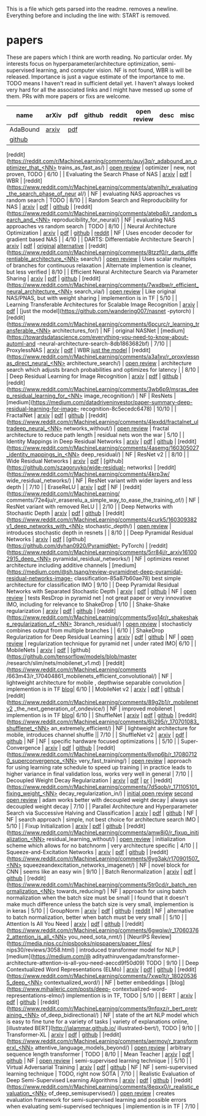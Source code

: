 This is a file which gets parsed into the readme. <NN> removes a newline.
Everything before and including the line with:
START is removed.
# papers
These are papers which I think are worth reading. No particular order. My interests focus on
hyperparameter/architecture optimization, semi-supervised learning, and computer vision.
NF is not found, WBR is will be released. Importance is just a vague estimate of the importance to me. 
TODO means I haven't read in sufficient detail yet. I haven't always looked very hard for all the 
associated links and I might have messed up some of them. PRs with more papers or fixs are welcome. 

| name | arXiv | pdf | github | reddit | open review | desc | misc | importance |
|---|---|---|---|---|---|---|---|---|
| AdaBound | [arxiv](https://arxiv.org/abs/1607.01097) | [pdf](https://arxiv.org/pdf/1607.01097.pdf) | <NN>
[github](https://github.com/Luolc/AdaBound) | <NN>
[reddit](https://reddit.com/r/MachineLearning/comments/auvj3q/r_adabound_an_optimizer_that_<NN>
trains_as_fast_as/) | [open review](https://openreview.net/forum?id=Bkg3g2R9FX) | optimizer | new, <NN>
not proven, TODO | 6/10 |
| Evaluating the Search Phase of NAS | [arxiv](https://arxiv.org/abs/1902.08142) | <NN>
[pdf](https://arxiv.org/pdf/1902.08142) | WBR |<NN>
[reddit](https://www.reddit.com/r/MachineLearning/comments/atwnlh/r_evaluating_the_search_phase_of_neur<NN>
al/) | NF | evaluating NAS approaches vs random search | TODO | 8/10 |
| Random Search and Reproducibility for NAS | [arxiv](https://arxiv.org/abs/1902.07638) | <NN>
[pdf](https://arxiv.org/pdf/1902.07638) | [github](https://github.com/liamcli/randomNAS_release) |<NN>
[reddit](https://www.reddit.com/r/MachineLearning/comments/atebq8/r_random_search_and_<NN>
reproducibility_for_neural/) | NF | evaluating NAS approaches vs random search | TODO | 8/10 |
| Neural Architecture Optimization | [arxiv](https://arxiv.org/abs/1808.07233) | <NN>
[pdf](https://arxiv.org/pdf/1808.07233.pdf) | [github](https://github.com/renqianluo/NAO) |<NN>
[reddit](https://www.reddit.com/r/MachineLearning/comments/9butdc/r_neural_architecture_optimization/) | <NN>
NF | Uses encoder decoder for gradient based NAS |  | 4/10 |
| DARTS: Differentiable Architecture Search | [arxiv](https://arxiv.org/abs/1806.09055) | <NN>
[pdf](https://arxiv.org/pdf/1806.09055) | [original](https://github.com/quark0/darts) <NN>
[alternative](https://github.com/khanrc/pt.darts) |<NN>
[reddit](https://www.reddit.com/r/MachineLearning/comments/8tzzf0/r_darts_differentiable_architecture_<NN>
search/) | [open review](https://openreview.net/forum?id=S1eYHoC5FX) | Uses scalar multiples of branches <NN>
for continuous relaxation | Alternate implemention is cleaner, but less verified | 8/10 |
| Efficient Neural Architecture Search via Parameter Sharing | [arxiv](https://arxiv.org/abs/1802.03268) <NN>
| [pdf](https://arxiv.org/pdf/1802.03268) | [github](https://github.com/melodyguan/enas) | <NN>
[reddit](https://www.reddit.com/r/MachineLearning/comments/7wxdbw/r_efficient_neural_architecture_<NN>
search_via/) | [open review](https://openreview.net/forum?id=ByQZjx-0-) | Like original NAS/PNAS, but <NN>
with weight sharing | implemention is in TF | 5/10 |
| Learning Transferable Architectures for Scalable Image Recognition | <NN>
[arxiv](https://arxiv.org/abs/1707.07012) <NN>
| [pdf](https://arxiv.org/pdf/1707.07012.pdf) | [just the model](https://github.com/wandering007/nasnet<NN>
-pytorch) | [reddit](https://www.reddit.com/r/MachineLearning/comments/6pcurc/r_learning_transferable_<NN>
architectures_for/) | NF | <NN>
 original NASNet | [medium](https://towardsdatascience.com/everything-you-need-to-know-about-automl-and<NN>
-neural-architecture-search-8db1863682bf) | 7/10 |
| ProxylessNAS | [arxiv](https://arxiv.org/abs/1812.00332) | [pdf](https://arxiv.org/pdf/1812.00332) | <NN>
WBR [just the model](https://github.com/MIT-HAN-LAB/ProxylessNAS) | <NN>
[reddit](https://www.reddit.com/r/MachineLearning/comments/a3a1xy/r_proxylessnas_direct_neural_<NN>
architecture_search/) | [open review](https://openreview.net/forum?id=HylVB3AqYm) | <NN>
architecture search which adjusts branch probabilities and optimizes for latency | | 8/10 |
| Deep Residual Learning for Image Recognition | [arxiv](https://arxiv.org/abs/1512.03385) <NN>
| [pdf](https://arxiv.org/pdf/1512.03385) | [github](https://github.com/KaimingHe/deep-residual-networks)<NN>
| [reddit](https://www.reddit.com/r/MachineLearning/comments/3wb6p9/msras_deep_residual_learning_for_<NN>
image_recognition/) | NF | ResNets | <NN>
[medium](https://medium.com/datadriveninvestor/paper-summary-deep-residual-learning-for-image-<NN>
recognition-8c5ecedc6478) | 10/10 |
| FractalNet | [arxiv](https://arxiv.org/abs/1605.07648) <NN>
| [pdf](https://arxiv.org/pdf/1605.07648) | [github](https://github.com/khanrc/pt.fractalnet)<NN>
| [reddit](https://www.reddit.com/r/MachineLearning/comments/4lexdd/fractalnet_ultradeep_neural_<NN>
networks_without/) | [open review](https://openreview.net/forum?id=S1VaB4cex) | <NN>
fractal architecture to reduce path length | residual nets won the war | 5/10 |
| Identity Mappings in Deep Residual Networks | [arxiv](https://arxiv.org/abs/1603.05027) <NN>
| [pdf](https://arxiv.org/pdf/1603.05027) | [github](https://github.com/KaimingHe/resnet-1k-layers)<NN>
| [reddit](https://www.reddit.com/r/MachineLearning/comments/4asemg/160305027_identity_mappings_in_<NN>
deep_residual/) | NF | ResNet v2 | | 8/10 |
| Wide Residual Networks | [arxiv](https://arxiv.org/abs/1605.07146) <NN>
| [pdf](https://arxiv.org/pdf/1605.07146) | [github](https://github.com/szagoruyko/wide-residual-<NN>
networks) | [reddit](https://www.reddit.com/r/MachineLearning/comments/4krp3w/<NN>
wide_residual_networks/) | NF | ResNet variant with wider layers and less depth | | 7/10 |
| EraseReLU | [arxiv](https://arxiv.org/abs/1709.07634) <NN>
| [pdf](https://arxiv.org/pdf/1709.07634) | NF | [reddit](https://www.reddit.com/r/MachineLearning/<NN>
comments/72e4ju/r_eraserelu_a_simple_way_to_ease_the_training_of/) | NF | ResNet variant with <NN>
removed ReLU | | 2/10 |
| Deep Networks with Stochastic Depth | [arxiv](https://arxiv.org/abs/1603.09382) <NN>
| [pdf](https://arxiv.org/pdf/1603.09382) | [github](https://github.com/yueatsprograms/Stochastic_Depth)<NN>
| [reddit](https://www.reddit.com/r/MachineLearning/comments/4curk5/160309382v1_deep_networks_with_<NN>
stochastic_depth/) | [open review](https://openreview.net/forum?id=BJm63h2F) | introduces stochastic <NN>
depth in resnets | | 8/10 |
| Deep Pyramidal Residual Networks | [arxiv](https://arxiv.org/abs/1610.02915) <NN>
| [pdf](https://arxiv.org/pdf/1610.02915v1.pdf) | [github](https://github.com/dyhan0920/PyramidNet-<NN>
PyTorch) | [reddit](https://www.reddit.com/r/MachineLearning/comments/5rr84i/r_arxiv161002915_deep_<NN>
pyramidal_residual_networks/) | NF | optimizes resnet architecture including additive channels | <NN>
[medium](https://medium.com/@sh.tsang/review-pyramidnet-deep-pyramidal-residual-networks-image-<NN>
classification-85a87b60ae78)  best simple architecture for classification IMO | 9/10 |
| Deep Pyramidal Residual Networks with Separated Stochastic Depth | <NN>
[arxiv](https://arxiv.org/abs/1612.01230) | [pdf](https://arxiv.org/pdf/1612.01230) | <NN>
[github](https://github.com/AkTgWrNsKnKPP/PyramidNet_with_Stochastic_Depth) | NF | <NN>
[open review](https://openreview.net/forum?id=SkPxL0Vte) | tests ResDrop in pyramid net | <NN>
not great paper or very innovative IMO, including for relevance to ShakeDrop | 1/10 |
| Shake-Shake regularization | [arxiv](https://arxiv.org/abs/1705.07485) <NN>
| [pdf](https://arxiv.org/pdf/1705.07485) | [github](https://github.com/xgastaldi/shake-shake) | <NN>
[reddit](https://www.reddit.com/r/MachineLearning/comments/5vo14r/r_shakeshake_regularization_of_<NN>
3branch_residual/) | [open review](https://openreview.net/forum?id=HkO-PCmYl) | stochasticly combines <NN>
output from multiple branches | | 6/10 |
| ShakeDrop Regularization for Deep Residual Learning | [arxiv](https://arxiv.org/abs/1802.02375) <NN>
| [pdf](https://arxiv.org/pdf/1802.02375) | [github](https://github.com/imenurok/ShakeDrop) | NF | <NN>
[open review](https://openreview.net/forum?id=S1NHaMW0b) | regularization technique for pyramid net | <NN>
under rated IMO| 6/10 |
|  MobileNets | [arxiv](https://arxiv.org/abs/1704.04861) <NN>
| [pdf](https://arxiv.org/pdf/1704.04861) | [github](https://github.com/tensorflow/models/blob/master<NN>
/research/slim/nets/mobilenet_v1.md) | [reddit](https://www.reddit.com/r/MachineLearning/comments<NN>
/663m43/r_170404861_mobilenets_efficient_convolutional/) | NF | lightweight architecture for mobile<NN>
, depthwise separable convolution | implemention is in TF <NN>
[blog](https://ai.googleblog.com/2017/06/mobilenets-open-source-models-for.html)| 6/10 |
|  MobileNet v2 | [arxiv](https://arxiv.org/abs/1801.04381) | [pdf](https://arxiv.org/pdf/1801.04381) | <NN>
[github](https://github.com/tensorflow/models/tree/master/research/slim/nets/mobilenet) | <NN>
[reddit](https://www.reddit.com/r/MachineLearning/comments/89g2b1/r_mobilenetv2<NN>
_the_next_generation_of_ondevice/) | NF | improved mobilenet | implemention is in TF <NN>
[blog](https://ai.googleblog.com/2018/04/mobilenetv2-next-generation-of-on.html)| 6/10 |
| ShuffleNet | [arxiv](https://arxiv.org/abs/1707.01083) <NN>
| [pdf](https://arxiv.org/pdf/1707.01083) | [github](https://github.com/jaxony/ShuffleNet) | <NN>
[reddit](https://www.reddit.com/r/MachineLearning/comments/6lj295/r_170701083_shufflenet_<NN>
an_extremely_efficient/) | NF | lightweight architecture for mobile, introduces channel shuffle || 7/10 |
| ShuffleNet v2 | [arxiv](https://arxiv.org/abs/1807.11164) <NN>
| [pdf](https://arxiv.org/pdf/1807.11164) | [github](https://github.com/ericsun99/Shufflenet-v2-Pytorch)<NN>
| NF | NF | specific hardware focused optimizations | | 5/10 |
| Super-Convergence | [arxiv](https://arxiv.org/abs/1708.07120) <NN>
| [pdf](https://arxiv.org/pdf/1708.07120) | [github](https://github.com/lnsmith54/super-convergence)<NN>
| [reddit](https://www.reddit.com/r/MachineLearning/comments/6vnp6b/r_170807120_superconvergence_<NN>
very_fast_training/) | [open review](https://openreview.net/forum?id=H1A5ztj3b) | <NN>
approach for using learning rate schedule to speed up training | in practice leads to higher variance <NN>
in final validation loss, works very well in general | 7/10 |
| Decoupled Weight Decay Regularization | [arxiv](https://arxiv.org/abs/1711.05101) <NN>
| [pdf](https://arxiv.org/pdf/1711.05101) | [pr](https://github.com/pytorch/pytorch/pull/3740)<NN>
| [reddit](https://www.reddit.com/r/MachineLearning/comments/7d5qob/r_171105101_fixing_weight_<NN>
decay_regularization_in/) | [initial open review](https://openreview.net/forum?id=rk6qdGgCZ) <NN>
[second open review](https://openreview.net/forum?id=Bkg6RiCqY7) | adam works better with decoupled <NN>
weight decay | always use decoupled weight decay | 7/10 |
| Parallel Architecture and Hyperparameter Search via Successive Halving and Classification | <NN>
[arxiv](https://arxiv.org/abs/1805.10255) | [pdf](https://arxiv.org/pdf/1805.10255) | <NN>
[github](https://github.com/titu1994/pyshac) | NF | NF | search approach | simple, not best choice for <NN>
architecture search IMO | 5/10 |
| Fixup Initialization | [arxiv](https://arxiv.org/abs/1901.09321) | <NN>
[pdf](https://arxiv.org/pdf/1901.09321) | <NN>
[github](https://github.com/ajbrock/BoilerPlate/blob/master/Models/fixup.py) | <NN>
[reddit](https://www.reddit.com/r/MachineLearning/comments/amw8i0/r_fixup_initialization_<NN>
residual_learning_without/) | [open review](https://openreview.net/forum?id=H1gsz30cKX) | <NN>
initialization scheme which allows for no batchnorm | very architecture specific | 4/10 |
| Squeeze-and-Excitation Networks | [arxiv](https://arxiv.org/abs/1709.01507) | <NN>
[pdf](https://arxiv.org/pdf/1709.01507) | <NN>
[github](https://github.com/moskomule/senet.pytorch) | <NN>
[reddit](https://www.reddit.com/r/MachineLearning/comments/6yg3ak/r170901507_<NN>
squeezeandexcitation_networks_imagenet/) | NF | novel block for CNN | seems like an easy win | 9/10 |
| Batch Renormalization | [arxiv](https://arxiv.org/abs/1702.03275) | <NN>
[pdf](https://arxiv.org/pdf/1702.03275) | <NN>
[github](https://github.com/titu1994/BatchRenormalization) | <NN>
[reddit](https://www.reddit.com/r/MachineLearning/comments/5tr0cd/r_batch_renormalization_<NN>
towards_reducing/) | NF | approach for using batch normalization when the batch size must be small | <NN>
I found that it doesn't make much difference unless the batch size is very small, implemention is in <NN>
keras | 5/10 |
| GroupNorm | [arxiv](https://arxiv.org/abs/1803.08494) | [pdf](https://arxiv.org/pdf/1803.08494) | <NN>
[github](https://github.com/kuangliu/pytorch-groupnorm) | <NN>
[reddit](https://www.reddit.com/r/MachineLearning/comments/86gurl/r_group_normalization_fair/) | <NN>
NF | alternative to batch normalization, better when batch must be very small | | 5/10 |
| Attention Is All You Need | [arxiv](https://arxiv.org/abs/1706.03762) | <NN>
[pdf](https://arxiv.org/pdf/1706.03762) | <NN>
[github](https://github.com/jadore801120/attention-is-all-you-need-pytorch) | <NN>
[reddit](https://www.reddit.com/r/MachineLearning/comments/6gwqiw/r_170603762_attention_is_all_<NN>
you_need_sota_nmt/) | [NeurIPS Review](https://media.nips.cc/nipsbooks/nipspapers/paper_files/<NN>
nips30/reviews/3058.html) | introduced transformer model for NLP | [medium](https://medium.com/@<NN>
adityathiruvengadam/transformer-architecture-attention-is-all-you-need-aeccd9f50d09) TODO | 9/10 |
| Deep Contextualized Word Representations (ELMo) | [arxiv](https://arxiv.org/abs/1802.05365) | <NN>
[pdf](https://arxiv.org/pdf/1802.05365) | <NN>
[github](https://github.com/allenai/bilm-tf) | <NN>
[reddit](https://www.reddit.com/r/MachineLearning/comments/7xwp1t/r_180205365_deep_<NN>
contextualized_word/) | NF | better embeddings | [blog](https://www.mihaileric.com/posts/deep-<NN>
contextualized-word-representations-elmo/) implemention is in TF, TODO | 5/10 |
| BERT | [arxiv](https://arxiv.org/abs/1810.04805) | [pdf](https://arxiv.org/pdf/1810.04805) | <NN>
[github](https://github.com/huggingface/pytorch-pretrained-BERT) | <NN>
[reddit](https://www.reddit.com/r/MachineLearning/comments/9nfqxz/r_bert_pretraining_<NN>
of_deep_bidirectional/) | NF | state of the art NLP model which is easy to fine tune for a variety <NN>
of tasks | variety of explanations online, [illustrated BERT](http://jalammar.github.io/<NN>
illustrated-bert/), TODO | 9/10 |
| Transformer-XL | [arxiv](https://arxiv.org/abs/1901.02860) | [pdf](https://arxiv.org/pdf/1901.02860) | <NN>
[github](https://github.com/kimiyoung/transformer-xl) | <NN>
[reddit](https://www.reddit.com/r/MachineLearning/comments/aermoy/r_transformerxl_<NN>
attentive_language_models_beyond/) | [open review](https://openreview.net/forum?id=HJePno0cYm) | <NN>
arbitrary sequence length transformer | TODO | 8/10 |
| Mean Teacher | [arxiv](https://arxiv.org/abs/1703.01780) | [pdf](https://arxiv.org/pdf/1703.01780) | <NN>
[github](https://github.com/CuriousAI/mean-teacher) | NF | <NN>
[open review](https://openreview.net/forum?id=ry8u21rtl) | semi-supervised learning technique | <NN>
| 5/10 | 
| Virtual Adversarial Training | [arxiv](https://arxiv.org/abs/1704.03976) | <NN>
[pdf](https://arxiv.org/pdf/1704.03976) | <NN>
[github](https://github.com/lyakaap/VAT-pytorch) | NF | NF | semi-supervised learning technique | <NN>
TODO, right now SOTA | 7/10 |
| Realistic Evaluation of Deep Semi-Supervised Learning Algorithms | <NN>
[arxiv](https://arxiv.org/abs/1804.09170) | [pdf](https://arxiv.org/pdf/1804.09170) | <NN>
[github](https://github.com/brain-research/realistic-ssl-evaluation) | <NN>
[reddit](https://www.reddit.com/r/MachineLearning/comments/8eqxx0/r_realistic_evaluation_<NN>
of_deep_semisupervised/) | [open review](https://openreview.net/forum?id=ByCZsFyPf) | creates <NN>
evaluation framework for semi-supervised learning and possible errors when evaluating semi-supervised <NN>
techniques | implemention is in TF | 7/10 |
